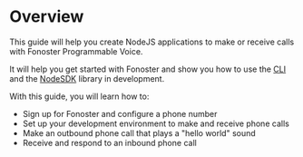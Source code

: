 # Overview

This guide will help you create NodeJS applications to make or receive calls with Fonoster Programmable Voice.

It will help you get started with Fonoster and show you how to use the [CLI](https://www.npmjs.com/package/@fonoster/ctl) and the [NodeSDK](/docs/reference/overview) library in development.

With this guide, you will learn how to:

- Sign up for Fonoster and configure a phone number
- Set up your development environment to make and receive phone calls
- Make an outbound phone call that plays a "hello world" sound
- Receive and respond to an inbound phone call
